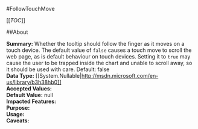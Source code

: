 #FollowTouchMove

[[_TOC_]]

##About

**Summary:**  Whether the tooltip should follow the finger as it moves on a touch device. The default value of <code>false</code> causes a touch move to scroll the web page, as is default behaviour on touch devices. Setting it to <code>true</code> may cause the user to be trapped inside the chart and unable to scroll away, so it should be used with care. Default: false   
**Data Type:** [[System.Nullable|http://msdn.microsoft.com/en-us/library/b3h38hb0]]  
**Accepted Values:**   
**Default Value:** null  
**Impacted Features:**   
**Purpose:**   
**Usage:**   
**Caveats:**   

